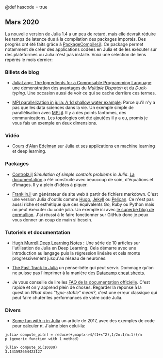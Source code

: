 @def hascode = true
## Mars 2020

La nouvelle version de Julia 1.4 a un peu de retard, mais elle devrait réduire les temps de latence dus à la compilation des packages importés. Des progrès ont été faits grâce à [PackageCompiler.jl](https://github.com/JuliaLang/PackageCompiler.jl). Ce package permet notamment de créer des applications codées en Julia et de les exécuter sur des plateformes ou Julia n'est pas installé. Voici une selection de liens repérés le mois dernier:

### Billets de blog

- [JuliaLang: The Ingredients for a Composable Programming Language](https://white.ucc.asn.au/2020/02/09/whycompositionaljulia.html) une démonstration des avantages du *Multiple Dispatch* et du *Duck-typing*. Une occasion aussi de voir ce qui se cache derrière ces termes.

- [MPI parallelization in julia: A 1d shallow water example](https://www.milank.de/mpi-julia): Parce qu'il n'y a pas que les data sciences dans la vie. Un exemple simple de parallélisation avec [MPI.jl](https://github.com/JuliaParallel/MPI.jl). Il y a des points fantomes, des communications. Les topologies ont été ajoutées il y a eu, promis je vous fais un exemple en deux dimensions.

### Vidéo

- [Cours d'Alan Edelman](https://t.co/A4lgyR3JKI) sur Julia et ses applications en machine learning et deep learning.

### Packages 

- [Controlz.jl](https://github.com/SimonEnsemble/Controlz.jl) *Simulation of simple controls problems in Julia*.  [La documentation](https://simonensemble.github.io/Controlz.jl/dev/) a été construite avec beaucoup de soin, d'équations et d'images. Il y a plein d'idées à piquer.

- [Franklin.jl](https://github.com/tlienart/Franklin.jl) un générateur de site web à partir de fichiers markdown. C'est une version Julia d'outils comme [Hugo](https://gohugo.io), [Jekyll](https://jekyllrb.com) ou [Pelican](https://blog.getpelican.com). Ce n'est pas aussi riche et esthétique que ces équivalents Go, Ruby ou Python mais on peut éxecuter du code julia. Un exemple ici avec [le superbe blog de cormullion](https://cormullion.github.io/). J'ai réussi à le faire fonctionner sur GitHub donc je peux vous donner un coup de main si besoin.

### Tutoriels et documentation

- [Hugh Murrell Deep Learning Notes](https://nextjournal.com/DeepLearningNotes/) : Une série de 10 articles sur l'utilisation de Julia en Deep Learning. Cela démarre avec une introduction au langage puis la régression linéaire et cela monte progressivement jusqu'au réseau de neurones.

- [The Fast Track to Julia](https://juliadocs.github.io/Julia-Cheat-Sheet/) un pense-bête qui peut servir. Dommage qu'on ne puisse pas l'imprimer à la manière des [Datacamp cheat sheets](https://www.datacamp.com/community/data-science-cheatsheets).

- Je vous conseille de lire les [FAQ de la documentation officielle](https://docs.julialang.org/en/v1/manual/faq/). C'est rapide et on y apprend plein de choses. Regarder la réponse à la question *What does "type-stable" mean?*, c'est une erreur classique qui peut faire chuter les performances de votre code Julia.

### Divers

- [Some fun with π in Julia](https://julialang.org/blog/2017/03/piday/) un article de 2017, avec des exemples de code pour calculer π. J'aime bien celui-la:

```julia-repl
julia> compute_pi(n) = reduce(+,map(x->4/(1+x^2),1/2n:1/n:1))/n
p (generic function with 1 method)

julia> compute_pi(10000)
3.141592654423127
```
